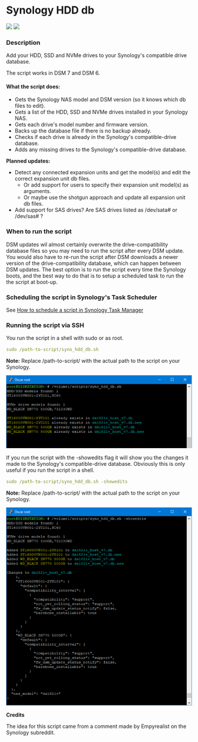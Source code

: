 # Synology HDD db

<a href="https://github.com/007revad/Synology_HDD_db/releases"><img src="https://img.shields.io/github/release/007revad/Synology_HDD_db.svg"></a>
<a href="https://hits.seeyoufarm.com"><img src="https://hits.seeyoufarm.com/api/count/incr/badge.svg?url=https%3A%2F%2Fgithub.com%2F007revad%2FSynology_HDD_db&count_bg=%2379C83D&title_bg=%23555555&icon=&icon_color=%23E7E7E7&title=hits&edge_flat=false"/></a>

### Description

Add your HDD, SSD and NVMe drives to your Synology's compatible drive database.

The script works in DSM 7 and DSM 6.

#### What the script does:

* Gets the Synology NAS model and DSM version (so it knows which db files to edit).
* Gets a list of the HDD, SSD and NVMe drives installed in your Synology NAS.
* Gets each drive's model number and firmware version.
* Backs up the database file if there is no backup already.
* Checks if each drive is already in the Synology's compatible-drive database.
* Adds any missing drives to the Synology's compatible-drive database.

**Planned updates:** 
* Detect any connected expansion units and get the model(s) and edit the correct expansion unit db files.
  * Or add support for users to specify their expansion unit model(s) as arguments.
  * Or maybe use the shotgun approach and update all expansion unit db files.
* Add support for SAS drives? Are SAS drives listed as /dev/sata# or /dev/sas# ?

### When to run the script

DSM updates wil almost certainly overwrite the drive-compatibility database files so you may need to run the script after every DSM update. You would also have to re-run the script after DSM downloads a newer version of the drive-compatibility database, which can happen between DSM updates. The best option is to run the script every time the Synology boots, and the best way to do that is to setup a scheduled task to run the the script at boot-up.

### Scheduling the script in Synology's Task Scheduler

See <a href=how_to_schedule.md/>How to schedule a script in Synology Task Manager</a>

### Running the script via SSH

You run the script in a shell with sudo or as root.

```YAML
sudo /path-to-script/syno_hdd_db.sh
```

**Note:** Replace /path-to-script/ with the actual path to the script on your Synology.

<p align="leftr"><img src="images/syno_hdd_db2.png"></p>

If you run the script with the -showedits flag it will show you the changes it made to the Synology's compatible-drive database. Obviously this is only useful if you run the script in a shell.

```YAML
sudo /path-to-script/syno_hdd_db.sh -showedits
```

**Note:** Replace /path-to-script/ with the actual path to the script on your Synology.

<p align="leftr"><img src="images/syno_hdd_db.png"></p>

**Credits**

The idea for this script came from a comment made by Empyrealist on the Synology subreddit.
